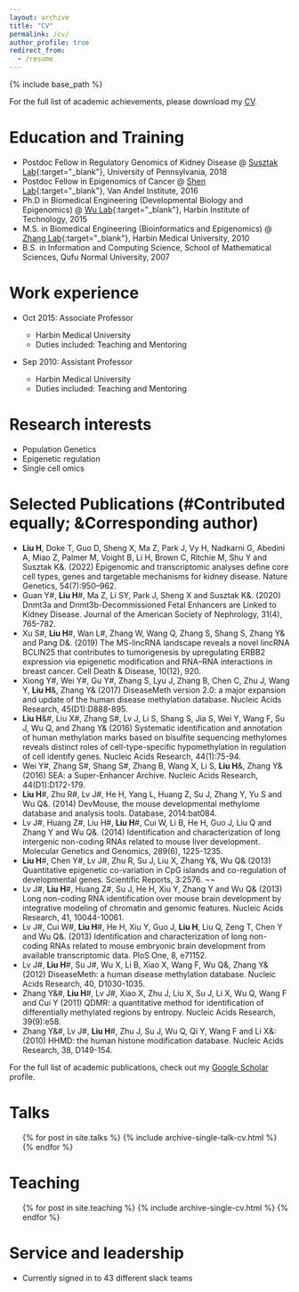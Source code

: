 ```yaml
---
layout: archive
title: "CV"
permalink: /cv/
author_profile: true
redirect_from:
  - /resume
---
```


{% include base_path %}

For the full list of academic achievements, please download my [CV](../files/Curriculum_Vitae_HongboLIU.pdf).

Education and Training
======
* Postdoc Fellow in Regulatory Genomics of Kidney Disease @ [Susztak Lab](https://www.med.upenn.edu/susztaklab/){:target="_blank"}, University of Pennsylvania, 2018
* Postdoc Fellow in Epigenomics of Cancer @ [Shen Lab](https://shenlab.vai.org/){:target="_blank"}, Van Andel Institute, 2016
* Ph.D in Biomedical Engineering (Developmental Biology and Epigenomics) @ [Wu Lab](http://life.hit.edu.cn/2021/0820/c6171a259101/page.htm){:target="_blank"}, Harbin Institute of Technology, 2015
* M.S. in Biomedical Engineering (Bioinformatics and Epigenomics) @ [Zhang Lab](http://life.hit.edu.cn/2021/0820/c6171a259107/page.htm){:target="_blank"}, Harbin Medical University, 2010
* B.S. in Information and Computing Science, School of Mathematical Sciences, Qufu Normal University, 2007

Work experience
======
* Oct 2015: Associate Professor
  * Harbin Medical University
  * Duties included: Teaching and Mentoring

* Sep 2010: Assistant Professor
  * Harbin Medical University
  * Duties included: Teaching and Mentoring
  
Research interests
======
* Population Genetics
* Epigenetic regulation
* Single cell omics

Selected Publications (#Contributed equally; &Corresponding author)
======
* **Liu H**, Doke T, Guo D, Sheng X, Ma Z, Park J, Vy H, Nadkarni G, Abedini A, Miao Z, Palmer M, Voight B, Li H, Brown C, Ritchie M, Shu Y and Susztak K&. (2022) Epigenomic and transcriptomic analyses define core cell types, genes and targetable mechanisms for kidney disease. Nature Genetics, 54(7):950–962.
* Guan Y#, **Liu H**#, Ma Z, Li SY, Park J, Sheng X and Susztak K&. (2020) Dnmt3a and Dnmt3b-Decommissioned Fetal Enhancers are Linked to Kidney Disease. Journal of the American Society of Nephrology, 31(4), 765-782. 
* Xu S#, **Liu H**#, Wan L#, Zhang W, Wang Q, Zhang S, Shang S, Zhang Y& and Pang D&. (2019) The MS-lincRNA landscape reveals a novel lincRNA BCLIN25 that contributes to tumorigenesis by upregulating ERBB2 expression via epigenetic modification and RNA–RNA interactions in breast cancer. Cell Death & Disease, 10(12), 920.
* Xiong Y#, Wei Y#, Gu Y#, Zhang S, Lyu J, Zhang B, Chen C, Zhu J, Wang Y, **Liu H**&, Zhang Y& (2017) DiseaseMeth version 2.0: a major expansion and update of the human disease methylation database. Nucleic Acids Research, 45(D1):D888-895. 
* **Liu H**&#, Liu X#, Zhang S#, Lv J, Li S, Shang S, Jia S, Wei Y, Wang F, Su J, Wu Q, and Zhang Y& (2016) Systematic identification and annotation of human methylation marks based on bisulfite sequencing methylomes reveals distinct roles of cell-type-specific hypomethylation in regulation of cell identify genes. Nucleic Acids Research, 44(1):75-94.
* Wei Y#, Zhang S#, Shang S#, Zhang B, Wang X, Li S, **Liu H**&, Zhang Y& (2016) SEA: a Super-Enhancer Archive. Nucleic Acids Research, 44(D1):D172-179. 
* **Liu H**#, Zhu R#, Lv J#, He H, Yang L, Huang Z, Su J, Zhang Y, Yu S and Wu Q&. (2014) DevMouse, the mouse developmental methylome database and analysis tools. Database, 2014:bat084. 
* Lv J#, Huang Z#, Liu H#, **Liu H**#, Cui W, Li B, He H, Guo J, Liu Q and Zhang Y and Wu Q&. (2014) Identification and characterization of long intergenic non-coding RNAs related to mouse liver development. Molecular Genetics and Genomics, 289(6), 1225-1235. 
* **Liu H**#, Chen Y#, Lv J#, Zhu R, Su J, Liu X, Zhang Y&, Wu Q& (2013) Quantitative epigenetic co-variation in CpG islands and co-regulation of developmental genes. Scientific Reports, 3:2576. ¬¬
* Lv J#, **Liu H**#, Huang Z#, Su J, He H, Xiu Y, Zhang Y and Wu Q& (2013) Long non-coding RNA identification over mouse brain development by integrative modeling of chromatin and genomic features. Nucleic Acids Research, 41, 10044-10061. 
* Lv J#, Cui W#, **Liu H**#, He H, Xiu Y, Guo J, **Liu H**, Liu Q, Zeng T, Chen Y and Wu Q&. (2013) Identification and characterization of long non-coding RNAs related to mouse embryonic brain development from available transcriptomic data. PloS One, 8, e71152.
* Lv J#, **Liu H**#, Su J#, Wu X, Li B, Xiao X, Wang F, Wu Q&, Zhang Y& (2012) DiseaseMeth: a human disease methylation database. Nucleic Acids Research, 40, D1030-1035. 
* Zhang Y&#, **Liu H**#, Lv J#, Xiao X, Zhu J, Liu X, Su J, Li X, Wu Q, Wang F and Cui Y (2011) QDMR: a quantitative method for identification of differentially methylated regions by entropy. Nucleic Acids Research, 39(9):e58.
* Zhang Y&#, Lv J#, **Liu H**#, Zhu J, Su J, Wu Q, Qi Y, Wang F and Li X&: (2010) HHMD: the human histone modification database. Nucleic Acids Research, 38, D149-154.

For the full list of academic publications, check out my [Google Scholar](https://scholar.google.com/citations?hl=en&user=sM-dRkIAAAAJ&view_op=list_works&sortby=pubdate) profile.


Talks
======
  <ul>{% for post in site.talks %}
    {% include archive-single-talk-cv.html %}
  {% endfor %}</ul>
  
Teaching
======
  <ul>{% for post in site.teaching %}
    {% include archive-single-cv.html %}
  {% endfor %}</ul>
  
Service and leadership
======
* Currently signed in to 43 different slack teams
